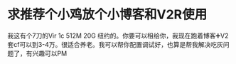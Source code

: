 # 求推荐个小鸡放个小博客和V2R使用


我这有个7刀的Vir 1c 512M 20G 纽约的。你要可以租给你，我现在跑着博客➕V2 套cf可以到3-4万。很适合养老。我可以帮你配置调试好，也算是帮我解决吃灰问题了，有兴趣可以PM
